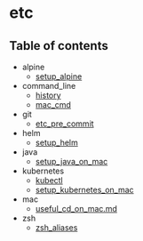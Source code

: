 # etc

## Table of contents

- alpine
  - [setup_alpine](./alpine/setup_alpine.md)
- command_line
  - [history](./command_line/history.md)
  - [mac_cmd](./command_line/mac_cmd.md)
- git
  - [etc_pre_commit](./git/etc_pre_commit.md)
- helm
  - [setup_helm](./helm/setup_helm.md)
- java
  - [setup_java_on_mac](./java/setup_java_on_mac.md)
- kubernetes
  - [kubectl](./kubernetes/kubectl.md)
  - [setup_kubernetes_on_mac](./kubernetes/setup_kubernetes_on_mac.md)
- mac
  - [useful_cd_on_mac.md](./mac/useful_cd_on_mac.md.md)
- zsh
  - [zsh_aliases](./zsh/zsh_aliases.md)
